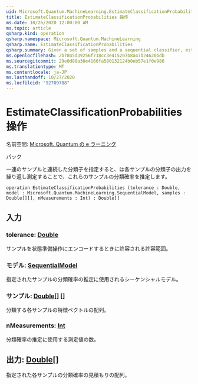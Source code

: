 ```yaml
---
uid: Microsoft.Quantum.MachineLearning.EstimateClassificationProbabilities
title: EstimateClassificationProbabilities 操作
ms.date: 10/26/2020 12:00:00 AM
ms.topic: article
qsharp.kind: operation
qsharp.namespace: Microsoft.Quantum.MachineLearning
qsharp.name: EstimateClassificationProbabilities
qsharp.summary: Given a set of samples and a sequential classifier, estimates the classification probability for those samples by repeatedly measuring the output of the classifier on each sample.
ms.openlocfilehash: 2b7845d39256f718cc3e415207b8a47b24620bdb
ms.sourcegitcommit: 29e0d88a30e4166fa580132124b0eb57e1f0e986
ms.translationtype: MT
ms.contentlocale: ja-JP
ms.lasthandoff: 10/27/2020
ms.locfileid: "92709788"
---
```

# <a name="estimateclassificationprobabilities-operation"></a>EstimateClassificationProbabilities 操作

名前空間: [Microsoft. Quantum の e ラーニング](xref:Microsoft.Quantum.MachineLearning)

パック [](https://nuget.org/packages/)


一連のサンプルと連続した分類子を指定すると、は各サンプルの分類子の出力を繰り返し測定することで、これらのサンプルの分類確率を推定します。

```qsharp
operation EstimateClassificationProbabilities (tolerance : Double, model : Microsoft.Quantum.MachineLearning.SequentialModel, samples : Double[][], nMeasurements : Int) : Double[]
```


## <a name="input"></a>入力

### <a name="tolerance--double"></a>tolerance: [Double](xref:microsoft.quantum.lang-ref.double)

サンプルを状態準備操作にエンコードするときに許容される許容範囲。


### <a name="model--sequentialmodel"></a>モデル: [SequentialModel](xref:Microsoft.Quantum.MachineLearning.SequentialModel)

指定されたサンプルの分類確率の推定に使用されるシーケンシャルモデル。


### <a name="samples--double"></a>サンプル: [Double](xref:microsoft.quantum.lang-ref.double)[] []

分類する各サンプルの特徴ベクトルの配列。


### <a name="nmeasurements--int"></a>nMeasurements: [Int](xref:microsoft.quantum.lang-ref.int)

分類確率の推定に使用する測定値の数。



## <a name="output--double"></a>出力: [Double](xref:microsoft.quantum.lang-ref.double)[]

指定された各サンプルの分類確率の見積もりの配列。
